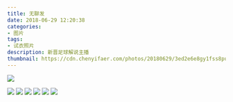 ```yaml
---
title: 无聊发
date: 2018-06-29 12:20:38
categories:
- 图片
tags:
- 试衣照片
description: 新晋足球解说主播
thumbnail: https://cdn.chenyifaer.com/photos/20180629/3ed2e6e8gy1fss8puk9nwj21w02iokjn.jpg
---
```


![](https://cdn.chenyifaer.com/photos/20180629/3ed2e6e8gy1fss8puk9nwj21w02iokjn.jpg)

<!--more-->

![](https://cdn.chenyifaer.com/photos/20180629/3ed2e6e8gy1fss8pwc2b0j21w02iokjn.jpg)
![](https://cdn.chenyifaer.com/photos/20180629/3ed2e6e8gy1fss8pxuhm2j21w02ionpf.jpg)
![](https://cdn.chenyifaer.com/photos/20180629/3ed2e6e8gy1fss8pzcngmj21w02io7wj.jpg)
![](https://cdn.chenyifaer.com/photos/20180629/3ed2e6e8gy1fss8q0wie9j21w02ionpf.jpg)
![](https://cdn.chenyifaer.com/photos/20180629/3ed2e6e8ly1fsg20cl0h5j22bc2bchap.jpg)
![](https://cdn.chenyifaer.com/photos/20180629/3ed2e6e8ly1fsq0te4plcj22bc2bcki0.jpg)
